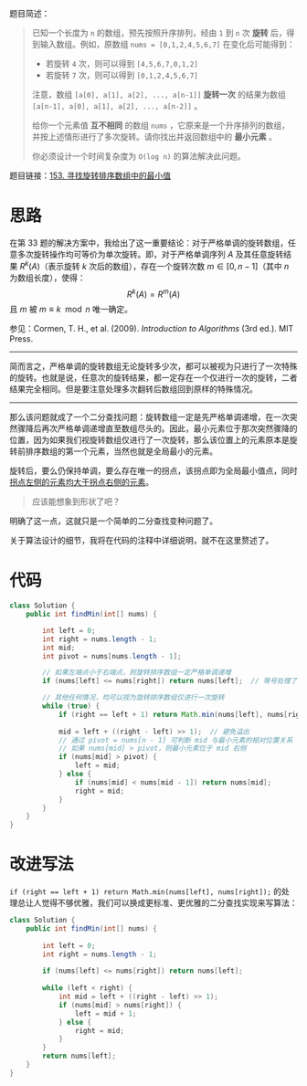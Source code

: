 题目简述：

> 已知一个长度为 `n` 的数组，预先按照升序排列，经由 `1` 到 `n` 次 **旋转** 后，得到输入数组。例如，原数组 `nums = [0,1,2,4,5,6,7]` 在变化后可能得到：
>
> - 若旋转 `4` 次，则可以得到 `[4,5,6,7,0,1,2]`
> - 若旋转 `7` 次，则可以得到 `[0,1,2,4,5,6,7]`
>
> 注意，数组 `[a[0], a[1], a[2], ..., a[n-1]]` **旋转一次** 的结果为数组 `[a[n-1], a[0], a[1], a[2], ..., a[n-2]]` 。
>
> 给你一个元素值 **互不相同** 的数组 `nums` ，它原来是一个升序排列的数组，并按上述情形进行了多次旋转。请你找出并返回数组中的 **最小元素** 。
>
> 你必须设计一个时间复杂度为 `O(log n)` 的算法解决此问题。

题目链接：[153. 寻找旋转排序数组中的最小值](https://leetcode.cn/problems/find-minimum-in-rotated-sorted-array/)

# 思路

在第 33 题的解决方案中，我给出了这一重要结论：对于严格单调的旋转数组，任意多次旋转操作均可等价为单次旋转。即，对于严格单调序列 $A$ 及其任意旋转结果 $R^k(A)$（表示旋转 $k$ 次后的数组），存在一个旋转次数 $m\in[0,n−1]$（其中 $n$ 为数组长度），使得：
$$
R^k(A)=R^m(A)
$$
且 $m$ 被 $m\equiv k\mod n$ 唯一确定。

参见：Cormen, T. H., et al. (2009). *Introduction to Algorithms* (3rd ed.). MIT Press.

---

简而言之，严格单调的旋转数组无论旋转多少次，都可以被视为只进行了一次特殊的旋转。也就是说，任意次的旋转结果，都一定存在一个仅进行一次的旋转，二者结果完全相同。但是要注意处理多次翻转后数组回到原样的特殊情况。

---

那么该问题就成了一个二分查找问题：旋转数组一定是先严格单调递增，在一次突然骤降后再次严格单调递增直至数组尽头的。因此，最小元素位于那次突然骤降的位置，因为如果我们视旋转数组仅进行了一次旋转，那么该位置上的元素原本是旋转前排序数组的第一个元素，当然也就是全局最小的元素。

旋转后，要么仍保持单调，要么存在唯一的拐点，该拐点即为全局最小值点，同时<u>拐点左侧的元素均大于拐点右侧的元素</u>。

> 应该能想象到形状了吧？

明确了这一点，这就只是一个简单的二分查找变种问题了。

关于算法设计的细节，我将在代码的注释中详细说明，就不在这里赘述了。

# 代码

```java
class Solution {
    public int findMin(int[] nums) {

        int left = 0;
        int right = nums.length - 1;
        int mid;
        int pivot = nums[nums.length - 1];

        // 如果左端点小于右端点，则旋转排序数组一定严格单调递增
        if (nums[left] <= nums[right]) return nums[left];  // 等号处理了 n = 1 的情况

        // 其他任何情况，均可以视为旋转排序数组仅进行一次旋转
        while (true) {
            if (right == left + 1) return Math.min(nums[left], nums[right]);
            
            mid = left + ((right - left) >> 1);  // 避免溢出
            // 通过 pivot = nums[n - 1] 可判断 mid 与最小元素的相对位置关系
            // 如果 nums[mid] > pivot，则最小元素位于 mid 右侧
            if (nums[mid] > pivot) {
                left = mid;
            } else {
                if (nums[mid] < nums[mid - 1]) return nums[mid];
                right = mid;
            }
        }
    }
}
```

# 改进写法

`if (right == left + 1) return Math.min(nums[left], nums[right]);` 的处理总让人觉得不够优雅，我们可以换成更标准、更优雅的二分查找实现来写算法：

```java
class Solution {
    public int findMin(int[] nums) {
        
        int left = 0;
        int right = nums.length - 1;
        
        if (nums[left] <= nums[right]) return nums[left];
        
        while (left < right) {
            int mid = left + ((right - left) >> 1);
            if (nums[mid] > nums[right]) {
                left = mid + 1;
            } else {
                right = mid;
            }
        }
        return nums[left];
    }
}
```

